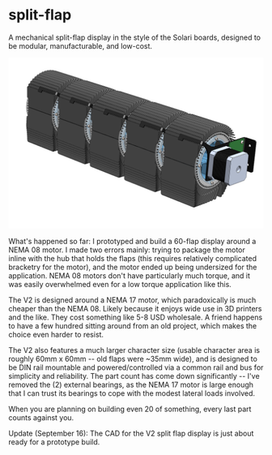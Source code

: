 # split-flap
A mechanical split-flap display in the style of the Solari boards, designed to be modular, manufacturable, and low-cost.

![A 5-module wide section of a split-flap display](https://github.com/asteli/split-flap/raw/master/character_module_nema17/process/5gang_motorside_20190729.PNG)

What's happened so far:
I prototyped and build a 60-flap display around a NEMA 08 motor. I made two errors mainly: trying to package the motor inline with the hub that holds the flaps (this requires relatively complicated bracketry for the motor), and the motor ended up being undersized for the application. NEMA 08 motors don't have particularly much torque, and it was easily overwhelmed even for a low torque application like this.

The V2 is designed around a NEMA 17 motor, which paradoxically is much cheaper than the NEMA 08. Likely because it enjoys wide use in 3D printers and the like. They cost something like 5-8 USD wholesale. A friend happens to have a few hundred sitting around from an old project, which makes the choice even harder to resist.

The V2 also features a much larger character size (usable character area is roughly 60mm x 60mm -- old flaps were ~35mm wide), and is designed to be DIN rail mountable and powered/controlled via a common rail and bus for simplicity and reliability. The part count has come down significantly -- I've removed the (2) external bearings, as the NEMA 17 motor is large enough that I can trust its bearings to cope with the modest lateral loads involved.

When you are planning on building even 20 of something, every last part counts against you.
 
Update (September 16):
The CAD for the V2 split flap display is just about ready for a prototype build.
